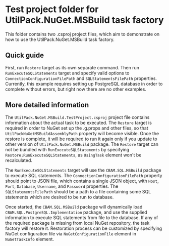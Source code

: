 # Test project folder for UtilPack.NuGet.MSBuild task factory

This folder contains two .csproj project files, which aim to demonstrate on how to use the UtilPack.NuGet.MSBuild task factory.

## Quick guide
First, run ```Restore``` target as its own separate command.
Then run ```RunExecuteSQLStatements``` target and specify valid options to ```ConnectionConfigurationFilePath``` and ```SQLStatementsFilePath``` properties.
Currently, this example requires setting up PostgreSQL database in order to complete without errors, but right now there are no other examples.

## More detailed information
The ```UtilPack.NuGet.MSBuild.TestProject.csproj``` project file contains information about the actual task to be executed.
The ```Restore``` target is required in order to NuGet set up the .g.props and other files, so that ```UtilPackNuGetMSBuildAssemblyPath``` property will become visible.
Once the restore is complete, it will be required to run it again only if you update to other version of ```UtilPack.NuGet.MSBuild``` package.
The ```Restore``` target can not be bundled with ```RunExecuteSQLStatements``` by specifying ```Restore;RunExecuteSQLStatements```, as ```UsingTask``` element won't be recalculated.

The ```RunExecuteSQLStatements``` target will use the ```CBAM.SQL.MSBuild``` package to execute SQL statements.
The ```ConnectionConfigurationFilePath``` property should point to JSON file, which contains a single JSON object, with ```Host```, ```Port```, ```Database```, ```Username```, and ```Password``` properties.
The ```SQLStatementsFilePath``` should be a path to a file containing some SQL statements which are desired to be run to database.

Once started, the ```CBAM.SQL.MSBuild``` package will dynamically load ```CBAM.SQL.PostgreSQL.Implementation``` package, and use the supplied information to execute SQL statements from file to the database.
If any of the required package is missing from local NuGet repository, the task factory will restore it.
Restoration process can be customized by specifying NuGet configuration file via ```NuGetConfigurationFile``` element in ```NuGetTaskInfo``` element.
